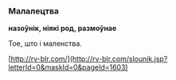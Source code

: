 ### Малалецтва
**назоўнік, ніякі род, размоўнае**

Тое, што і маленства.

<a rel="author">[http://rv-blr.com/](http://rv-blr.com/slounik.jsp?letterId=0&maskId=0&pageId=1603)</a>
